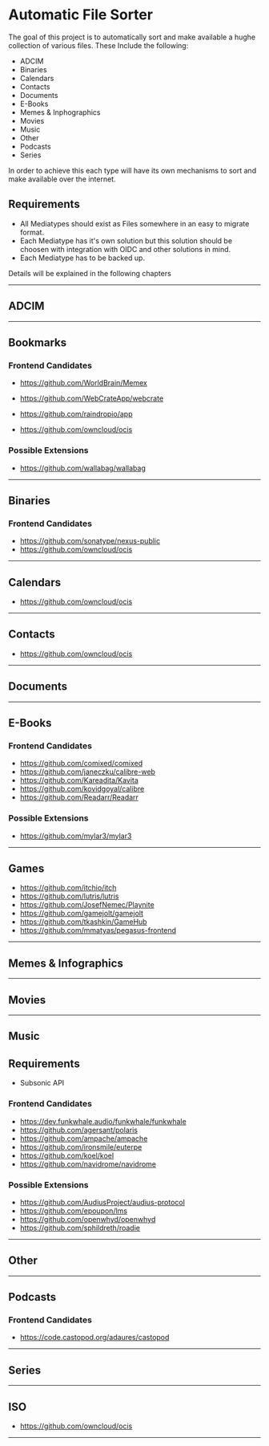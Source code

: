 # Automatic File Sorter

The goal of this project is to automatically sort and make available a hughe collection of various files. These Include the following:

- ADCIM
- Binaries
- Calendars
- Contacts
- Documents
- E-Books
- Memes & Inphographics
- Movies
- Music
- Other
- Podcasts
- Series

In order to achieve this each type will have its own mechanisms to sort and make available over the internet.


## Requirements

- All Mediatypes should exist as Files somewhere in an easy to migrate format.
- Each Mediatype has it's own solution but this solution should be choosen with integration with OIDC and other solutions in mind.
- Each Mediatype has to be backed up.

Details will be explained in the following chapters

---

## ADCIM

---

## Bookmarks

### Frontend Candidates
- https://github.com/WorldBrain/Memex
- https://github.com/WebCrateApp/webcrate
- https://github.com/raindropio/app

- https://github.com/owncloud/ocis

### Possible Extensions
- https://github.com/wallabag/wallabag

---

## Binaries

### Frontend Candidates
- https://github.com/sonatype/nexus-public
- https://github.com/owncloud/ocis


---

## Calendars

- https://github.com/owncloud/ocis


---

## Contacts

- https://github.com/owncloud/ocis

---

## Documents

---

## E-Books

### Frontend Candidates

- https://github.com/comixed/comixed
- https://github.com/janeczku/calibre-web
- https://github.com/Kareadita/Kavita
- https://github.com/kovidgoyal/calibre
- https://github.com/Readarr/Readarr

### Possible Extensions

- https://github.com/mylar3/mylar3

---

## Games

- https://github.com/itchio/itch
- https://github.com/lutris/lutris
- https://github.com/JosefNemec/Playnite
- https://github.com/gamejolt/gamejolt
- https://github.com/tkashkin/GameHub
- https://github.com/mmatyas/pegasus-frontend

---

## Memes & Infographics

---

## Movies

---

## Music

## Requirements

- Subsonic API

### Frontend Candidates
- https://dev.funkwhale.audio/funkwhale/funkwhale
- https://github.com/agersant/polaris
- https://github.com/ampache/ampache
- https://github.com/ironsmile/euterpe
- https://github.com/koel/koel
- https://github.com/navidrome/navidrome


### Possible Extensions

- https://github.com/AudiusProject/audius-protocol
- https://github.com/epoupon/lms
- https://github.com/openwhyd/openwhyd
- https://github.com/sphildreth/roadie

---

## Other

---
## Podcasts

### Frontend Candidates
- https://code.castopod.org/adaures/castopod

---

## Series

---

## ISO

- https://github.com/owncloud/ocis

---


